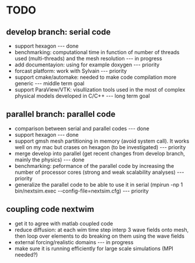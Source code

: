# TODO #

## develop branch: serial code ##

  * support hexagon --- done
  * benchmarking: computational time in function of number of threads used (multi-threads) and the mesh resolution --- in progress
  * add documentayion: using for example doxygen --- priority
  * forcast platform: work with Sylvain --- priority
  * support cmake/automake: needed to make code compilation more generic --- middle term goal
  * support ParaView/VTK: visullization tools used in the most of complex physical models developed in C/C++ --- long term goal

## parallel branch: parallel code ##

  * comparison between serial and parallel codes --- done
  * support hexagon --- done
  * support gmsh mesh partitioning in memory (avoid system call). It works well on my mac but crases on hexagon (to be investigated) --- priority
  * merge develop into parallel (get recent changes from develop branch, mainly the physics) --- done
  * benchmarking: peformance of the parallel code by increasing the number of processor cores (strong and weak scalability analyses) --- priority
  * generalize the parallel code to be able to use it in serial (mpirun -np 1 bin/nextsim.exec --config-file=nextsim.cfg) --- priority

## coupling code nextwim ##

  * get it to agree with matlab coupled code
  * reduce diffusion: at each wim time step interp 3 wave fields onto mesh, then loop over elements to do breaking on them using the wave fields
  * external forcing/realistic domains --- in progress
  * make sure it is running efficiently for large scale simulations (MPI needed?)
